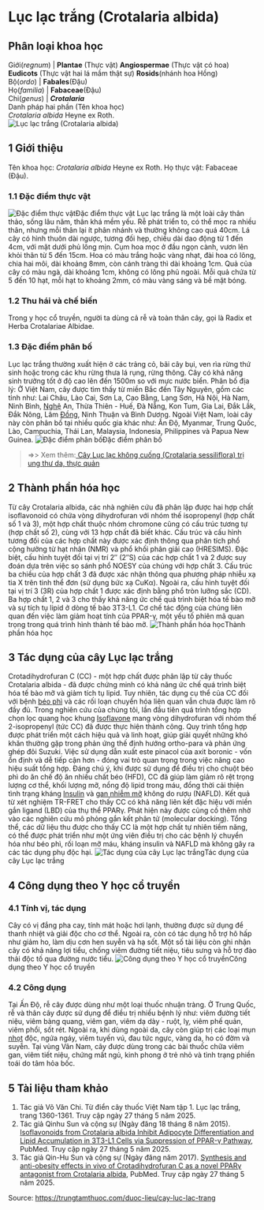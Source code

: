 # Lục lạc trắng (Crotalaria albida)

Phân loại khoa học  
---  
Giới(_regnum_) |  **Plantae** (Thực vật) **Angiospermae** (Thực vật có hoa) **Eudicots** (Thực vật hai lá mầm thật sự) **Rosids**(nhánh hoa Hồng)  
Bộ(_ordo_) | **Fabales**(Đậu)  
Họ(_familia_) | **Fabaceae**(Đậu)  
Chi(_genus_) | **_Crotalaria_**  
Danh pháp hai phần (Tên khoa học)  
_Crotalaria albida_ Heyne ex Roth.  
![Lục lạc trắng \(Crotalaria albida\)](https://trungtamthuoc.com/images/others/luc-lac-trang-0404.jpg)
##  1 Giới thiệu
Tên khoa học: _Crotalaria albida_ Heyne ex Roth.
Họ thực vật: Fabaceae (Đậu).
### 1.1 Đặc điểm thực vật
![Đặc điểm thực vật](https://trungtamthuoc.com/images/item/luc-lac-trang-0.jpg)Đặc điểm thực vật
Lục lạc trắng là một loài cây thân thảo, sống lâu năm, thân khá mềm yếu. Rễ phát triển to, có thể mọc ra nhiều thân, nhưng mỗi thân lại ít phân nhánh và thường không cao quá 40cm. Lá cây có hình thuôn dài ngược, tương đối hẹp, chiều dài dao động từ 1 đến 4cm, với mặt dưới phủ lông mịn. Cụm hoa mọc ở đầu ngọn cành, vươn lên khỏi thân từ 5 đến 15cm. Hoa có màu trắng hoặc vàng nhạt, đài hoa có lông, chia hai môi, dài khoảng 8mm, còn cánh tràng thì dài khoảng 1cm. Quả của cây có màu ngà, dài khoảng 1cm, không có lông phủ ngoài. Mỗi quả chứa từ 5 đến 10 hạt, mỗi hạt to khoảng 2mm, có màu vàng sáng và bề mặt bóng.
### 1.2 Thu hái và chế biến
Trong y học cổ truyền, người ta dùng cả rễ và toàn thân cây, gọi là Radix et Herba Crotalariae Albidae.
### 1.3 Đặc điểm phân bố
Lục lạc trắng thường xuất hiện ở các trảng cỏ, bãi cây bụi, ven rìa rừng thứ sinh hoặc trong các khu rừng thưa lá rụng, rừng thông. Cây có khả năng sinh trưởng tốt ở độ cao lên đến 1500m so với mực nước biển.
Phân bố địa lý: Ở Việt Nam, cây được tìm thấy từ miền Bắc đến Tây Nguyên, gồm các tỉnh như: Lai Châu, Lào Cai, Sơn La, Cao Bằng, Lạng Sơn, Hà Nội, Hà Nam, Ninh Bình, [Nghệ](https://trungtamthuoc.com/duoc-lieu/nghe-21 "Nghệ") An, Thừa Thiên - Huế, Đà Nẵng, Kon Tum, Gia Lai, Đắk Lắk, Đắk Nông, Lâm [Đồng](https://trungtamthuoc.com/hoat-chat/dong "Đồng"), Ninh Thuận và Bình Dương. Ngoài Việt Nam, loài cây này còn phân bố tại nhiều quốc gia khác như: Ấn Độ, Myanmar, Trung Quốc, Lào, Campuchia, Thái Lan, Malaysia, Indonesia, Philippines và Papua New Guinea.
![Đặc điểm phân bố](https://trungtamthuoc.com/images/item/luc-lac-trang-1.jpg)Đặc điểm phân bố
> =>> Xem thêm:[ Cây Lục lạc không cuống (Crotalaria sessiliflora) trị ung thư da, thực quản](https://trungtamthuoc.com/duoc-lieu/cay-luc-lac-khong-cuong)
##  2 Thành phần hóa học
Từ cây Crotalaria albida, các nhà nghiên cứu đã phân lập được hai hợp chất isoflavonoid có chứa vòng dihydrofuran với nhóm thế isopropenyl (hợp chất số 1 và 3), một hợp chất thuộc nhóm chromone cũng có cấu trúc tương tự (hợp chất số 2), cùng với 13 hợp chất đã biết khác. Cấu trúc và cấu hình tương đối của các hợp chất này được xác định thông qua phân tích phổ cộng hưởng từ hạt nhân (NMR) và phổ khối phân giải cao (HRESIMS).
Đặc biệt, cấu hình tuyệt đối tại vị trí 2″ (2″S) của các hợp chất 1 và 2 được suy đoán dựa trên việc so sánh phổ NOESY của chúng với hợp chất 3. Cấu trúc ba chiều của hợp chất 3 đã được xác nhận thông qua phương pháp nhiễu xạ tia X trên tinh thể đơn (sử dụng bức xạ CuKα). Ngoài ra, cấu hình tuyệt đối tại vị trí 3 (3R) của hợp chất 1 được xác định bằng phổ tròn lưỡng sắc (CD).
Ba hợp chất 1, 2 và 3 cho thấy khả năng ức chế quá trình biệt hóa tế bào mỡ và sự tích tụ lipid ở dòng tế bào 3T3-L1. Cơ chế tác động của chúng liên quan đến việc làm giảm hoạt tính của PPAR-γ, một yếu tố phiên mã quan trọng trong quá trình hình thành tế bào mỡ.
![Thành phần hóa học](https://trungtamthuoc.com/images/item/luc-lac-trang-2.jpg)Thành phần hóa học
##  3 Tác dụng của cây Lục lạc trắng
Crotadihydrofuran C (CC) - một hợp chất được phân lập từ cây thuốc Crotalaria albida - đã được chứng minh có khả năng ức chế quá trình biệt hóa tế bào mỡ và giảm tích tụ lipid. Tuy nhiên, tác dụng cụ thể của CC đối với bệnh [béo phì](https://trungtamthuoc.com/bai-viet/benh-beo-phi "béo phì") và các rối loạn chuyển hóa liên quan vẫn chưa được làm rõ đầy đủ.
Trong nghiên cứu của chúng tôi, lần đầu tiên quá trình tổng hợp chọn lọc quang học khung [Isoflavone](https://trungtamthuoc.com/hoat-chat/isoflavone "Isoflavone") mang vòng dihydrofuran với nhóm thế 2-isopropenyl (tức CC) đã được thực hiện thành công. Quy trình tổng hợp được phát triển một cách hiệu quả và linh hoạt, giúp giải quyết những khó khăn thường gặp trong phản ứng thế định hướng ortho-para và phản ứng ghép đôi Suzuki. Việc sử dụng dẫn xuất este pinacol của axit boronic - vốn ổn định và dễ tiếp cận hơn - đóng vai trò quan trọng trong việc nâng cao hiệu suất tổng hợp.
Đáng chú ý, khi được sử dụng để điều trị cho chuột béo phì do ăn chế độ ăn nhiều chất béo (HFD), CC đã giúp làm giảm rõ rệt trọng lượng cơ thể, khối lượng mỡ, nồng độ lipid trong máu, đồng thời cải thiện tình trạng kháng [Insulin](https://trungtamthuoc.com/hoat-chat/insulin "Insulin") và [gan nhiễm mỡ](https://trungtamthuoc.com/bai-viet/trieu-chung-benh-gan-nhiem-mo "gan nhiễm mỡ") không do rượu (NAFLD).
Kết quả từ xét nghiệm TR-FRET cho thấy CC có khả năng liên kết đặc hiệu với miền gắn ligand (LBD) của thụ thể PPARγ. Phát hiện này được củng cố thêm nhờ vào các nghiên cứu mô phỏng gắn kết phân tử (molecular docking).
Tổng thể, các dữ liệu thu được cho thấy CC là một hợp chất tự nhiên tiềm năng, có thể được phát triển như một ứng viên điều trị cho các bệnh lý chuyển hóa như béo phì, rối loạn mỡ máu, kháng insulin và NAFLD mà không gây ra các tác dụng phụ độc hại.
![Tác dụng của cây Lục lạc trắng](https://trungtamthuoc.com/images/item/luc-lac-trang-3.jpg)Tác dụng của cây Lục lạc trắng
##  4 Công dụng theo Y học cổ truyền
### 4.1 Tính vị, tác dụng
Cây có vị đắng pha cay, tính mát hoặc hơi lạnh, thường được sử dụng để thanh nhiệt và giải độc cho cơ thể. Ngoài ra, còn có tác dụng hỗ trợ hô hấp như giảm ho, làm dịu cơn hen suyễn và hạ sốt. Một số tài liệu còn ghi nhận cây có khả năng lợi tiểu, chống viêm đường tiết niệu, tiêu sưng và hỗ trợ đào thải độc tố qua đường nước tiểu.
![Công dụng theo Y học cổ truyền](https://trungtamthuoc.com/images/item/luc-lac-trang-4.jpg)Công dụng theo Y học cổ truyền
### 4.2 Công dụng
Tại Ấn Độ, rễ cây được dùng như một loại thuốc nhuận tràng. Ở Trung Quốc, rễ và thân cây được sử dụng để điều trị nhiều bệnh lý như: viêm đường tiết niệu, viêm bàng quang, viêm gan, viêm dạ dày - ruột, lỵ, viêm phế quản, viêm phổi, sốt rét. Ngoài ra, khi dùng ngoài da, cây còn giúp trị các loại mụn [nhọt](https://trungtamthuoc.com/bai-viet/nhot "nhọt") độc, ngứa ngáy, viêm tuyến vú, đau tức ngực, vàng da, ho có đờm và suyễn. Tại vùng Vân Nam, cây được dùng trong các bài thuốc chữa viêm gan, viêm tiết niệu, chứng mất ngủ, kinh phong ở trẻ nhỏ và tình trạng phiền toái do tâm hỏa bốc.
##  5 Tài liệu tham khảo
  1. Tác giả Võ Văn Chi. Từ điển cây thuốc Việt Nam tập 1. Lục lạc trắng, trang 1360-1361. Truy cập ngày 27 tháng 5 năm 2025.
  2. Tác giả Qinhu Sun và cộng sự (Ngày đăng 18 tháng 8 năm 2015). [Isoflavonoids from Crotalaria albida Inhibit Adipocyte Differentiation and Lipid Accumulation in 3T3-L1 Cells via Suppression of PPAR-γ Pathway](https://pubmed.ncbi.nlm.nih.gov/26285147/), PubMed. Truy cập ngày 27 tháng 5 năm 2025.
  3. Tác giả Qin-Hu Sun và cộng sự (Ngày đăng năm 2017). [Synthesis and anti-obesity effects in vivo of Crotadihydrofuran C as a novel PPARγ antagonist from Crotalaria albida](https://pubmed.ncbi.nlm.nih.gov/28436456/), PubMed. Truy cập ngày 27 tháng 5 năm 2025.




Source: https://trungtamthuoc.com/duoc-lieu/cay-luc-lac-trang